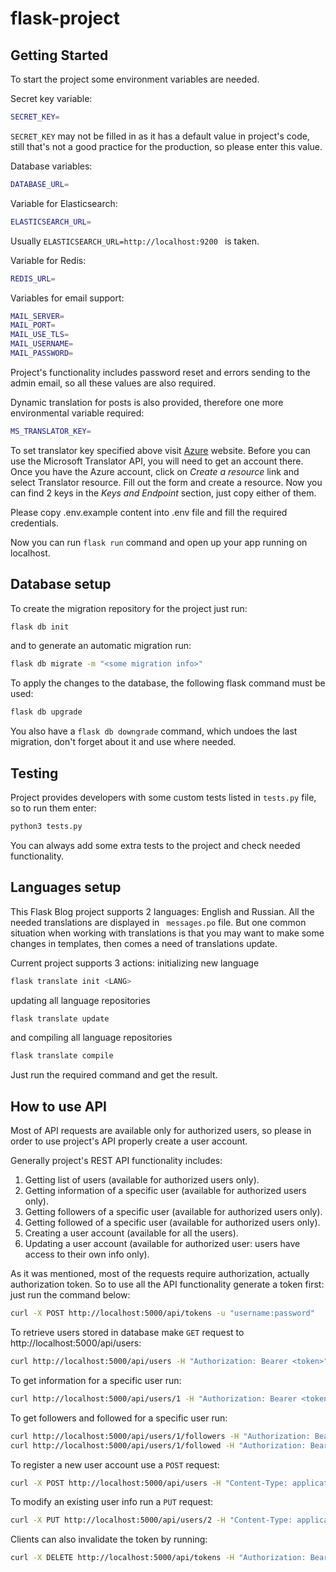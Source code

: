 # flask-project

Getting Started
-------------------------

To start the project some environment variables are needed.

Secret key variable:

```sh
SECRET_KEY=
```

<code>SECRET_KEY</code> may not be filled in as it has a default value in project's code, still that's not a good
practice for the production, so please enter this value.

Database variables:

```sh
DATABASE_URL=
```

Variable for Elasticsearch:

```sh
ELASTICSEARCH_URL=
```

Usually <code>ELASTICSEARCH_URL=http://localhost:9200 </code> is taken.

Variable for Redis:

```sh
REDIS_URL=
```

Variables for email support:

```sh
MAIL_SERVER=
MAIL_PORT=
MAIL_USE_TLS=
MAIL_USERNAME=
MAIL_PASSWORD=
```

Project's functionality includes password reset and errors sending to the admin email, so all these values are also
required.

Dynamic translation for posts is also provided, therefore one more environmental variable required:

```sh
MS_TRANSLATOR_KEY=
```

To set translator key specified above visit [Azure](https://portal.azure.com/) website. Before you can use the Microsoft
Translator API, you will need to get an account there. Once you have the Azure account, click on *Create a resource*
link and select Translator resource. Fill out the form and create a resource. Now you can find 2 keys in the *Keys and
Endpoint* section, just copy either of them.

Please copy .env.example content into .env file and fill the required credentials.

Now you can run <code>flask run</code> command and open up your app running on localhost.

Database setup
-------------------------

To create the migration repository for the project just run:

```sh
flask db init
```

and to generate an automatic migration run:

```sh
flask db migrate -m "<some migration info>"
```

To apply the changes to the database, the following flask command must be used:

```sh
flask db upgrade
```

You also have a <code>flask db downgrade</code> command, which undoes the last migration, don't forget about it and use
where needed.

Testing
-------------------------

Project provides developers with some custom tests listed in <code>tests.py</code> file, so to run them enter:

```sh
python3 tests.py
```

You can always add some extra tests to the project and check needed functionality.

Languages setup
-------------------------

This Flask Blog project supports 2 languages: English and Russian. All the needed translations are displayed in <code>
messages.po</code> file. But one common situation when working with translations is that you may want to make some
changes in templates, then comes a need of translations update.

Current project supports 3 actions: initializing new language

```sh
flask translate init <LANG>
```

updating all language repositories

```sh
flask translate update
```

and compiling all language repositories

```sh
flask translate compile
```

Just run the required command and get the result.

How to use API
-------------------------

Most of API requests are available only for authorized users, so please in order to use project's API properly create a
user account.

Generally project's REST API functionality includes:

1. Getting list of users (available for authorized users only).
2. Getting information of a specific user (available for authorized users only).
3. Getting followers of a specific user (available for authorized users only).
4. Getting followed of a specific user (available for authorized users only).
5. Creating a user account (available for all the users).
6. Updating a user account (available for authorized user: users have access to their own info only).

As it was mentioned, most of the requests require authorization, actually authorization token. So to use all the API
functionality generate a token first: just run the command below:

```sh
curl -X POST http://localhost:5000/api/tokens -u "username:password" 
```

To retrieve users stored in database make <code>GET</code> request to http://localhost:5000/api/users:

```sh
curl http://localhost:5000/api/users -H "Authorization: Bearer <token>"
```

To get information for a specific user run:

```sh
curl http://localhost:5000/api/users/1 -H "Authorization: Bearer <token>"
```

To get followers and followed for a specific user run:

```sh
curl http://localhost:5000/api/users/1/followers -H "Authorization: Bearer <token>"
curl http://localhost:5000/api/users/1/followed -H "Authorization: Bearer <token>"
```

To register a new user account use a <code>POST</code> request:

```sh
curl -X POST http://localhost:5000/api/users -H "Content-Type: application/json" -H "Authorization: Bearer <token>" -d '{"username": "alice", "password": "dog", "email": "alice@example.com"}'
```

To modify an existing user info run a <code>PUT</code> request:

```sh
curl -X PUT http://localhost:5000/api/users/2 -H "Content-Type: application/json" -H "Authorization: Bearer <token>" -d '{"about_me": "about alice"}'
```

Clients can also invalidate the token by running:

```sh
curl -X DELETE http://localhost:5000/api/tokens -H "Authorization: Bearer <token>"
```
